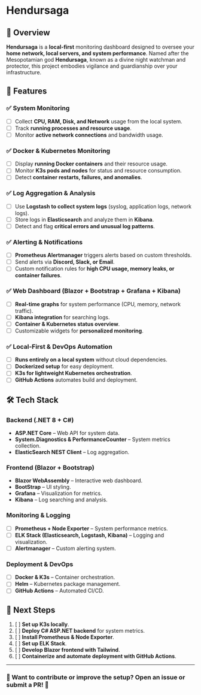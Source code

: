 # Hendursaga

## 📌 Overview
**Hendursaga** is a **local-first** monitoring dashboard designed to oversee your **home network, local servers, and system performance**. Named after the Mesopotamian god **Hendursaga**, known as a divine night watchman and protector, this project embodies vigilance and guardianship over your infrastructure.

## 🚀 Features
### ✅ System Monitoring
- [ ] Collect **CPU, RAM, Disk, and Network** usage from the local system.
- [ ] Track **running processes and resource usage**.
- [ ] Monitor **active network connections** and bandwidth usage.

### ✅ Docker & Kubernetes Monitoring
- [ ] Display **running Docker containers** and their resource usage.
- [ ] Monitor **K3s pods and nodes** for status and resource consumption.
- [ ] Detect **container restarts, failures, and anomalies**.

### ✅ Log Aggregation & Analysis
- [ ] Use **Logstash to collect system logs** (syslog, application logs, network logs).
- [ ] Store logs in **Elasticsearch** and analyze them in **Kibana**.
- [ ] Detect and flag **critical errors and unusual log patterns**.

### ✅ Alerting & Notifications
- [ ] **Prometheus Alertmanager** triggers alerts based on custom thresholds.
- [ ] Send alerts via **Discord, Slack, or Email**.
- [ ] Custom notification rules for **high CPU usage, memory leaks, or container failures**.

### ✅ Web Dashboard (Blazor + Bootstrap + Grafana + Kibana)
- [ ] **Real-time graphs** for system performance (CPU, memory, network traffic).
- [ ] **Kibana integration** for searching logs.
- [ ] **Container & Kubernetes status overview**.
- [ ] Customizable widgets for **personalized monitoring**.

### ✅ Local-First & DevOps Automation
- [ ] **Runs entirely on a local system** without cloud dependencies.
- [ ] **Dockerized setup** for easy deployment.
- [ ] **K3s for lightweight Kubernetes orchestration**.
- [ ] **GitHub Actions** automates build and deployment.

## 🛠️ Tech Stack
### **Backend** (.NET 8 + C#)
- **ASP.NET Core** – Web API for system data.
- **System.Diagnostics & PerformanceCounter** – System metrics collection.
- **ElasticSearch NEST Client** – Log aggregation.

### **Frontend** (Blazor + Bootstrap)
- **Blazor WebAssembly** – Interactive web dashboard.
- **BootStrap** – UI styling.
- **Grafana** – Visualization for metrics.
- **Kibana** – Log searching and analysis.

### **Monitoring & Logging**
- [ ] **Prometheus + Node Exporter** – System performance metrics.
- [ ] **ELK Stack (Elasticsearch, Logstash, Kibana)** – Logging and visualization.
- [ ] **Alertmanager** – Custom alerting system.

### **Deployment & DevOps**
- [ ] **Docker & K3s** – Container orchestration.
- [ ] **Helm** – Kubernetes package management.
- [ ] **GitHub Actions** – Automated CI/CD.

## 📌 Next Steps
1. [ ] **Set up K3s locally**.
2. [ ] **Deploy C# ASP.NET backend** for system metrics.
3. [ ] **Install Prometheus & Node Exporter**.
4. [ ] **Set up ELK Stack**.
5. [ ] **Develop Blazor frontend with Tailwind**.
6. [ ] **Containerize and automate deployment with GitHub Actions**.

---

### 📢 Want to contribute or improve the setup? Open an issue or submit a PR! 🚀
